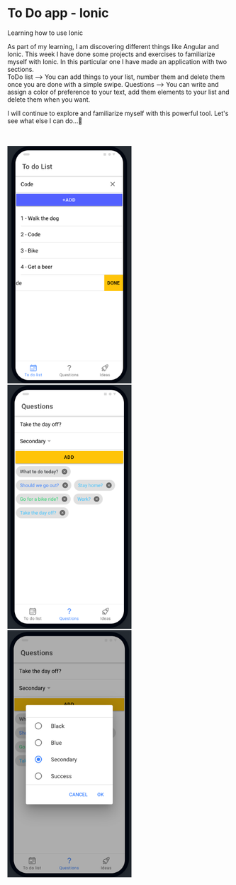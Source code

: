 # To Do app - Ionic
 Learning how to use Ionic
 
As part of my learning, I am discovering different things like Angular and Ionic. This week I have done some projects and exercises to familiarize myself with Ionic. In this particular one I have made an application with two sections. <br>
ToDo list --> You can add things to your list, number them and delete them once you are done with a simple swipe.
Questions --> You can write and assign a color of preference to your text, add them elements to your list and delete them when you want. 

I will continue to explore and familiarize myself with this powerful tool. Let's see what else I can do...:eyes:

<br>
<br>
<img src="images/ionic-1.png" width="280"> <img src="images/ionic-3.png" width="280"> <img src="images/ionic-2.png" width="280">



